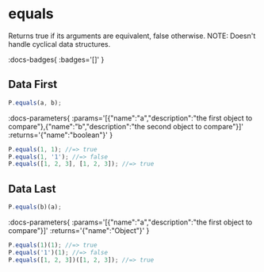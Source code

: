 # equals

Returns true if its arguments are equivalent, false otherwise.
NOTE: Doesn't handle cyclical data structures.

:docs-badges{ :badges='[]' }


## Data First

```js [light]
P.equals(a, b);
```

:docs-parameters{ :params='[{"name":"a","description":"the first object to compare"},{"name":"b","description":"the second object to compare"}]' :returns='{"name":"boolean"}' }

```js
P.equals(1, 1); //=> true
P.equals(1, '1'); //=> false
P.equals([1, 2, 3], [1, 2, 3]); //=> true
```

## Data Last

```js [light]
P.equals(b)(a);
```

:docs-parameters{ :params='[{"name":"a","description":"the first object to compare"}]' :returns='{"name":"Object"}' }

```js
P.equals(1)(1); //=> true
P.equals('1')(1); //=> false
P.equals([1, 2, 3])([1, 2, 3]); //=> true
```